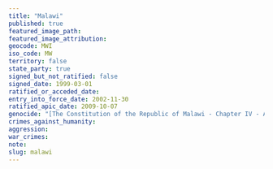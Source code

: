 ```yaml
---
title: "Malawi"
published: true
featured_image_path:
featured_image_attribution:
geocode: MWI
iso_code: MW
territory: false
state_party: true
signed_but_not_ratified: false
signed_date: 1999-03-01
ratified_or_acceded_date:
entry_into_force_date: 2002-11-30
ratified_apic_date: 2009-10-07
genocide: "[The Constitution of the Republic of Malawi - Chapter IV - Article 17](https://iccdb.hrlc.net/data/doc/317/keyword/46/)"
crimes_against_humanity:
aggression:
war_crimes:
note:
slug: malawi
---
```


